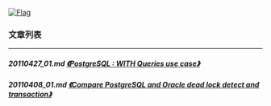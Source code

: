 <a rel=nofollow href=http://info.flagcounter.com/h9V1  ><img src=http://s03.flagcounter.com/count/h9V1/bg_FFFFFF/txt_000000/border_CCCCCC/columns_2/maxflags_12/viewers_0/labels_0/pageviews_0/flags_0/  alt=Flag Counter  border=0  ></a>  
  
### 文章列表  
----  
##### 20110427_01.md   [《PostgreSQL : WITH Queries use case》](20110427_01.md)  
##### 20110408_01.md   [《Compare PostgreSQL and Oracle dead lock detect and transaction》](20110408_01.md)  
